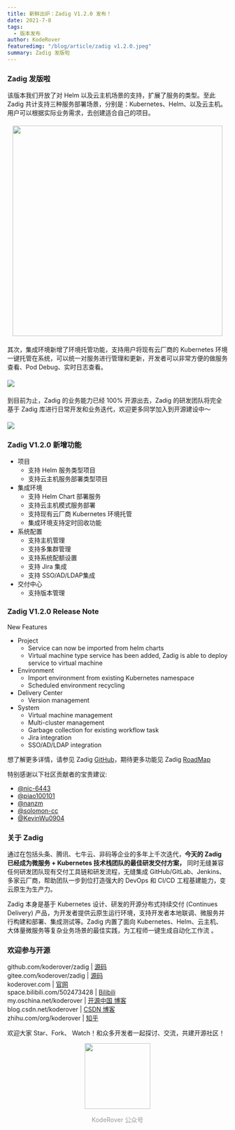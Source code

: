 ```yaml
---
title: 新鲜出炉：Zadig V1.2.0 发布！
date: 2021-7-8
tags:
  - 版本发布
author: KodeRover
featuredimg: "/blog/article/zadig v1.2.0.jpeg"
summary: Zadig 发版啦
---
```


>


### Zadig 发版啦

该版本我们开放了对 Helm 以及云主机场景的支持，扩展了服务的类型。至此 Zadig 共计支持三种服务部署场景，分别是：Kubernetes、Helm、以及云主机。用户可以根据实际业务需求，去创建适合自己的项目。

<img style="display: block; margin: 20px auto;height: 30rem" src="/blog/article/v1.2.0/new-project.png"/>

其次，集成环境新增了环境托管功能，支持用户将现有云厂商的 Kubernetes 环境一键托管在系统，可以统一对服务进行管理和更新，开发者可以非常方便的做服务查看、Pod Debug、实时日志查看。

<img style="display: block; margin: 20px auto;" src="/blog/article/v1.2.0/env-create.gif"/>

到目前为止，Zadig 的业务能力已经 100% 开源出去，Zadig 的研发团队将完全基于 Zadig 库进行日常开发和业务迭代，欢迎更多同学加入到开源建设中～

<img style="display: block; margin: 20px auto;" src="/blog/article/v1.2.0/contribution.png"/>

### Zadig V1.2.0 新增功能

- 项目
    - 支持 Helm 服务类型项目
    - 支持云主机服务部署类型项目
- 集成环境
    - 支持 Helm Chart 部署服务
    - 支持云主机模式服务部署
    - 支持现有云厂商 Kubernetes 环境托管
    - 集成环境支持定时回收功能
- 系统配置
    - 支持主机管理
    - 支持多集群管理
    - 支持系统配额设置
    - 支持 Jira 集成
    - 支持 SSO/AD/LDAP集成
- 交付中心
    - 支持版本管理

### Zadig V1.2.0 Release Note

New Features
- Project
  - Service can now be imported from helm charts
  - Virtual machine type service has been added, Zadig is able to deploy service to virtual machine
- Environment
  - Import environment from existing Kubernetes namespace
  - Scheduled environment recycling
- Delivery Center
  - Version management
- System
  - Virtual machine management
  - Multi-cluster management
  - Garbage collection for existing workflow task
  - Jira integration
  - SSO/AD/LDAP integration


想了解更多详情，请参见 Zadig [GitHub](https://github.com/koderover/zadig/releases/tag/v1.2.0 )，期待更多功能见 Zadig [RoadMap](https://docs.koderover.com/zadig/pages/d6e5b1)

特别感谢以下社区贡献者的宝贵建议:
- [@nic-6443](https://github.com/nic-6443)
- [@piao100101](https://github.com/piao100101)
- [@nanzm](https://github.com/nanzm)
- [@solomon-cc](https://github.com/solomon-cc)
- [@KevinWu0904](https://github.com/KevinWu0904)


### 关于 Zadig

通过在包括头条、腾讯、七牛云、非码等企业的多年上千次迭代，**今天的 Zadig 已经成为微服务 + Kubernetes 技术栈团队的最佳研发交付方案，** 同时无缝兼容任何研发团队现有交付工具链和研发流程，无缝集成 GitHub/GitLab、Jenkins、多家云厂商，帮助团队一步到位打造强大的 DevOps 和 CI/CD 工程基建能力，变云原生为生产力。

Zadig 本身是基于 Kubernetes 设计、研发的开源分布式持续交付 (Continues Delivery) 产品，为开发者提供云原生运行环境，支持开发者本地联调、微服务并行构建和部署、集成测试等。Zadig 内置了面向 Kubernetes、Helm、云主机、大体量微服务等复杂业务场景的最佳实践，为工程师一键生成自动化工作流 。



### 欢迎参与开源

github.com/koderover/zadig | [源码](https://github.com/koderover/zadig)  
gitee.com/koderover/zadig | [源码](https://gitee.com/koderover/zadig)  
koderover.com | [官网](https://koderover.com)  
space.bilibili.com/502473428 | [Bilibili](https://space.bilibili.com/502473428)  
my.oschina.net/koderover | [开源中国 博客](https://my.oschina.net/koderover)  
blog.csdn.net/koderover | [CSDN 博客](https://blog.csdn.net/koderover)  
zhihu.com/org/koderover | [知乎](https://zhihu.com/org/koderover)  

欢迎大家 Star、Fork、 Watch！和众多开发者一起探讨、交流，共建开源社区！


<img style="display: block; margin: 0 auto;height: 150px;width:150px;" src="/blog/article/qrcode-for-gh.jpg"/>
<p style="text-align:center;color: #999;font-size:14px">KodeRover 公众号</p>
